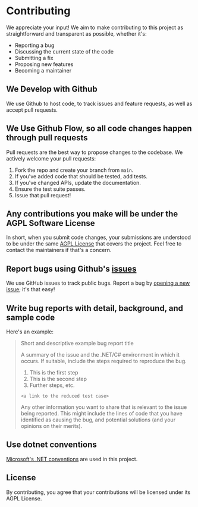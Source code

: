 # Contributing

We appreciate your input! We aim to make contributing to this project as straightforward and transparent as possible, whether it's:

- Reporting a bug
- Discussing the current state of the code
- Submitting a fix
- Proposing new features
- Becoming a maintainer

## We Develop with Github
We use Github to host code, to track issues and feature requests, as well as accept pull requests.

## We Use Github Flow, so all code changes happen through pull requests
Pull requests are the best way to propose changes to the codebase. We actively welcome your pull requests:

1. Fork the repo and create your branch from `main`.
2. If you've added code that should be tested, add tests.
3. If you've changed APIs, update the documentation.
4. Ensure the test suite passes.
5. Issue that pull request!

## Any contributions you make will be under the AGPL Software License
In short, when you submit code changes, your submissions are understood to be under the same [AGPL License](http://choosealicense.com/licenses/agpl-3.0/) that covers the project. Feel free to contact the maintainers if that's a concern.

## Report bugs using Github's [issues](https://github.com/your_username/your_repository/issues)
We use GitHub issues to track public bugs. Report a bug by [opening a new issue](https://github.com/your_username/your_repository/issues); it's that easy!

## Write bug reports with detail, background, and sample code
Here's an example:

> Short and descriptive example bug report title
> 
> A summary of the issue and the .NET/C# environment in which it occurs. If suitable, include the steps required to reproduce the bug.
> 
> 1. This is the first step
> 2. This is the second step
> 3. Further steps, etc.
> 
> `<a link to the reduced test case>`
> 
> Any other information you want to share that is relevant to the issue being reported. This might include the lines of code that you have identified as causing the bug, and potential solutions (and your opinions on their merits).

## Use dotnet conventions
[Microsoft's .NET conventions](https://learn.microsoft.com/en-us/dotnet/csharp/fundamentals/coding-style/coding-conventions) are used in this project.
## License
By contributing, you agree that your contributions will be licensed under its AGPL License.